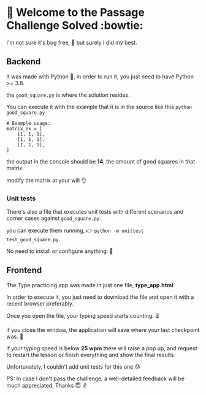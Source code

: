 # 👋 Welcome to the Passage Challenge Solved :bowtie:

I'm not sure it's bug free, :ant: but surely I did my best. 


## Backend

It was made with Python :snake:, in order to run it, you just need to have Python >= 3.8.

the `good_square.py` is where the solution resides. 

You can execute it with the example that it is in the source like this
`python good_square.py`

```
# Example usage:
matrix_ex = [
    [1, 1, 1],
    [1, 1, 1],
    [1, 1, 1],
]
``` 
the output in the console should be **14**, the amount of good squares in that matrix.

modify the matrix at your will 👌




### Unit tests

There's also a file that executes unit tests with different scenarios and corner cases against `good_square.py`.

you can execute them running, :point_right: `python -m unittest test_good_square.py`. 

No need to install or configure anything. 🧰


## Frontend

The Type practicing app was made in just one file, **type_app.html**.


In order to execute it, you just need to download the file and open it with a recent browser preferably.


Once you open the file, your typing speed starts counting. ⏳

if you close the window, the application will save where your last checkpoint was. :floppy_disk:


if your typing speed is below **25 wpm** there will raise a pop up, and request to restart the lesson or finish everything and show the final results


Unfortunately, I couldn't add unit tests for this one :sweat: 



PS: In case I don't pass the challenge, a well-detailed feedback will be much appreciated, Thanks :innocent: :v:


